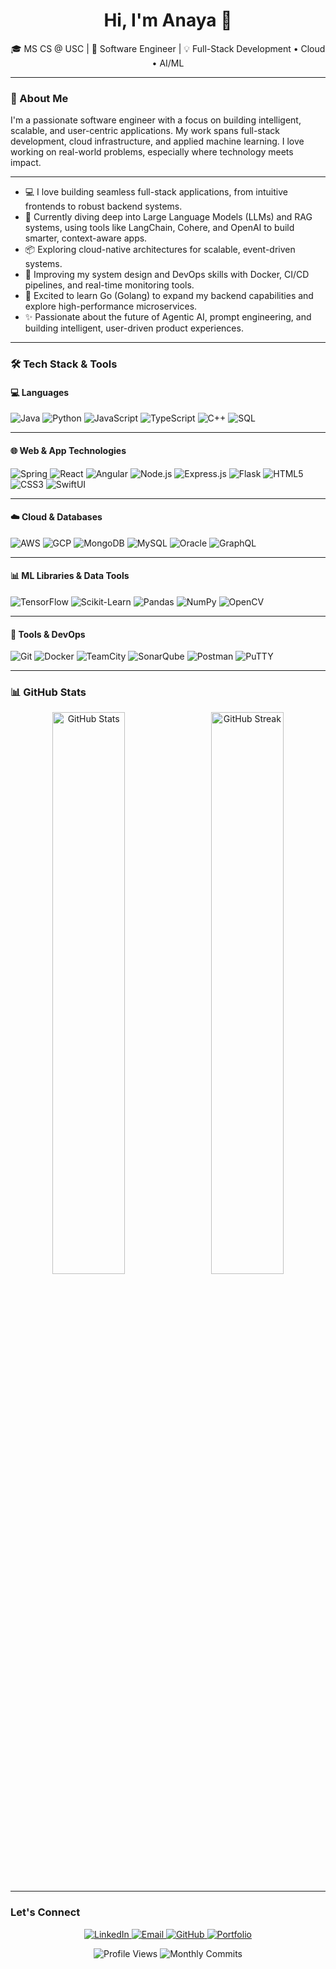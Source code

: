 <h1 align="center">Hi, I'm Anaya 👋</h1>
<p align="center">🎓 MS CS @ USC | 🚀 Software Engineer | 💡 Full-Stack Development • Cloud • AI/ML</p>

---

### 🌟 About Me

I'm a passionate software engineer with a focus on building intelligent, scalable, and user-centric applications. My work spans full-stack development, cloud infrastructure, and applied machine learning. I love working on real-world problems, especially where technology meets impact.

---

- 💻 I love building seamless full-stack applications, from intuitive frontends to robust backend systems.
- 🤖 Currently diving deep into Large Language Models (LLMs) and RAG systems, using tools like LangChain, Cohere, and OpenAI to build smarter, context-aware apps.
- 📦 Exploring cloud-native architectures for scalable, event-driven systems.
- 🧰 Improving my system design and DevOps skills with Docker, CI/CD pipelines, and real-time monitoring tools.
- 🐹 Excited to learn Go (Golang) to expand my backend capabilities and explore high-performance microservices.
- ✨ Passionate about the future of Agentic AI, prompt engineering, and building intelligent, user-driven product experiences.

---

### 🛠️ Tech Stack & Tools

#### 💻 Languages
![Java](https://img.shields.io/badge/Java-ED8B00?style=for-the-badge&logo=java&logoColor=white)
![Python](https://img.shields.io/badge/Python-3776AB?style=for-the-badge&logo=python&logoColor=white)
![JavaScript](https://img.shields.io/badge/JavaScript-F7DF1E?style=for-the-badge&logo=javascript&logoColor=black)
![TypeScript](https://img.shields.io/badge/TypeScript-3178C6?style=for-the-badge&logo=typescript&logoColor=white)
![C++](https://img.shields.io/badge/C++-00599C?style=for-the-badge&logo=c%2b%2b&logoColor=white)
![SQL](https://img.shields.io/badge/SQL-4479A1?style=for-the-badge&logo=postgresql&logoColor=white)

---

#### 🌐 Web & App Technologies
![Spring](https://img.shields.io/badge/Spring-6DB33F?style=for-the-badge&logo=spring&logoColor=white)
![React](https://img.shields.io/badge/React-20232A?style=for-the-badge&logo=react&logoColor=61DAFB)
![Angular](https://img.shields.io/badge/Angular-DD0031?style=for-the-badge&logo=angular&logoColor=white)
![Node.js](https://img.shields.io/badge/Node.js-339933?style=for-the-badge&logo=nodedotjs&logoColor=white)
![Express.js](https://img.shields.io/badge/Express.js-404D59?style=for-the-badge)
![Flask](https://img.shields.io/badge/Flask-000000?style=for-the-badge&logo=flask&logoColor=white)
![HTML5](https://img.shields.io/badge/HTML5-E34F26?style=for-the-badge&logo=html5&logoColor=white)
![CSS3](https://img.shields.io/badge/CSS3-1572B6?style=for-the-badge&logo=css3&logoColor=white)
![SwiftUI](https://img.shields.io/badge/SwiftUI-FA7343?style=for-the-badge&logo=swift&logoColor=white)

---

#### ☁️ Cloud & Databases
![AWS](https://img.shields.io/badge/AWS-232F3E?style=for-the-badge&logo=amazon-aws&logoColor=white)
![GCP](https://img.shields.io/badge/GCP-4285F4?style=for-the-badge&logo=google-cloud&logoColor=white)
![MongoDB](https://img.shields.io/badge/MongoDB-47A248?style=for-the-badge&logo=mongodb&logoColor=white)
![MySQL](https://img.shields.io/badge/MySQL-00758F?style=for-the-badge&logo=mysql&logoColor=white)
![Oracle](https://img.shields.io/badge/Oracle-F80000?style=for-the-badge&logo=oracle&logoColor=white)
![GraphQL](https://img.shields.io/badge/GraphQL-E10098?style=for-the-badge&logo=graphql&logoColor=white)

---

#### 📊 ML Libraries & Data Tools
![TensorFlow](https://img.shields.io/badge/TensorFlow-FF6F00?style=for-the-badge&logo=tensorflow&logoColor=white)
![Scikit-Learn](https://img.shields.io/badge/Scikit--Learn-F7931E?style=for-the-badge&logo=scikit-learn&logoColor=white)
![Pandas](https://img.shields.io/badge/Pandas-150458?style=for-the-badge&logo=pandas&logoColor=white)
![NumPy](https://img.shields.io/badge/NumPy-013243?style=for-the-badge&logo=numpy&logoColor=white)
![OpenCV](https://img.shields.io/badge/OpenCV-5C3EE8?style=for-the-badge&logo=opencv&logoColor=white)

---

#### 🧰 Tools & DevOps
![Git](https://img.shields.io/badge/Git-F05032?style=for-the-badge&logo=git&logoColor=white)
![Docker](https://img.shields.io/badge/Docker-2496ED?style=for-the-badge&logo=docker&logoColor=white)
![TeamCity](https://img.shields.io/badge/TeamCity-000000?style=for-the-badge&logo=teamcity&logoColor=white)
![SonarQube](https://img.shields.io/badge/SonarQube-4E9BCD?style=for-the-badge&logo=sonarqube&logoColor=white)
![Postman](https://img.shields.io/badge/Postman-FF6C37?style=for-the-badge&logo=postman&logoColor=white)
![PuTTY](https://img.shields.io/badge/PuTTY-0099CC?style=for-the-badge)

---

### 📊 GitHub Stats

<p align="center">
  <img src="https://github-readme-stats.vercel.app/api?username=anayagarde&show_icons=true&theme=tokyonight&hide_title=true" width="48%" alt="GitHub Stats" loading="lazy" />
  &nbsp;
  <img src="https://github-readme-streak-stats.herokuapp.com/?user=anayagarde&theme=tokyonight" width="48%" alt="GitHub Streak" loading="lazy" />
</p>


---

### Let's Connect

<p align="center">
  <a href="https://www.linkedin.com/in/anayagarde" target="_blank" rel="noopener noreferrer">
    <img alt="LinkedIn" src="https://img.shields.io/badge/-LinkedIn-0A66C2?style=for-the-badge&logo=linkedin&logoColor=white" />
  </a>
  <a href="mailto:anayasuh@usc.edu" target="_blank" rel="noopener noreferrer">
    <img alt="Email" src="https://img.shields.io/badge/-Email-D14836?style=for-the-badge&logo=gmail&logoColor=white" />
  </a>
  <a href="https://github.com/anayagarde" target="_blank" rel="noopener noreferrer">
    <img alt="GitHub" src="https://img.shields.io/badge/-GitHub-181717?style=for-the-badge&logo=github&logoColor=white" />
  </a>
  <a href="https://anayagarde.netlify.app" target="_blank" rel="noopener noreferrer">
    <img alt="Portfolio" src="https://img.shields.io/badge/-Portfolio-000000?style=for-the-badge&logo=vercel&logoColor=white" />
  </a>
</p>



<p align="center">
  <img src="https://komarev.com/ghpvc/?username=anayagarde&style=flat-square&color=blue" alt="Profile Views" />
  <img src="https://badges.pufler.dev/commits/monthly/anayagarde" alt="Monthly Commits" />
</p>

